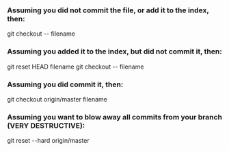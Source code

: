 ### Assuming you did not commit the file, or add it to the index, then:
git checkout -- filename

### Assuming you added it to the index, but did not commit it, then:
git reset HEAD filename
git checkout -- filename

### Assuming you did commit it, then:
git checkout origin/master filename

### Assuming you want to blow away all commits from your branch (VERY DESTRUCTIVE):
git reset --hard origin/master